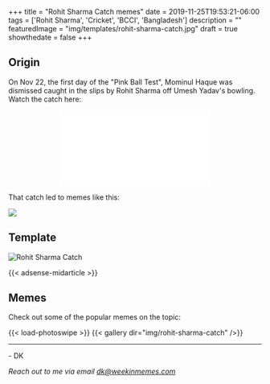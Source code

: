 +++
title = "Rohit Sharma Catch memes"
date = 2019-11-25T19:53:21-06:00
tags = ['Rohit Sharma', 'Cricket', 'BCCI', 'Bangladesh']
description = ""
featuredImage = "img/templates/rohit-sharma-catch.jpg"
draft = true
showthedate = false
+++

## Origin

On Nov 22, the first day of the "Pink Ball Test", Mominul Haque was dismissed caught in the slips by Rohit Sharma off Umesh Yadav's bowling. Watch the catch here:

<!--more-->
<center><iframe src='//players.brightcove.net/3588749423001/Y5cFT70XGK_default/index.html?videoId=6107443389001' allowfullscreen frameborder=0></iframe></center>

That catch led to memes like this:

![](img/rohit-sharma-catch/rohit-sharma-catch-002.png)

## Template

![Rohit Sharma Catch](img/templates/rohit-sharma-catch.jpg)

{{< adsense-midarticle >}}

## Memes

Check out some of the popular memes on the topic:

{{< load-photoswipe >}}
{{< gallery dir="img/rohit-sharma-catch" />}}


---
\- DK

*Reach out to me via email dk@weekinmemes.com*